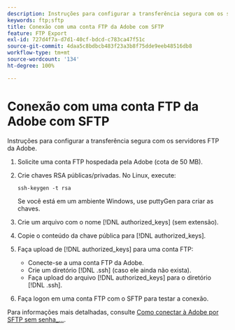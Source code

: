 ```yaml
---
description: Instruções para configurar a transferência segura com os servidores FTP da Adobe.
keywords: ftp;sftp
title: Conexão com uma conta FTP da Adobe com SFTP
feature: FTP Export
exl-id: 727d4f7a-d7d1-40cf-bdcd-c783ca47f51c
source-git-commit: 4daa5c8bdbcb483f23a3b8f75dde9eeb48516db8
workflow-type: tm+mt
source-wordcount: '134'
ht-degree: 100%

---
```


# Conexão com uma conta FTP da Adobe com SFTP

Instruções para configurar a transferência segura com os servidores FTP da Adobe.

1. Solicite uma conta FTP hospedada pela Adobe (cota de 50 MB).
1. Crie chaves RSA públicas/privadas. No Linux, execute:

   ```
   ssh-keygen -t rsa
   ```

   Se você está em um ambiente Windows, use puttyGen para criar as chaves.

1. Crie um arquivo com o nome [!DNL authorized_keys] (sem extensão).
1. Copie o conteúdo da chave pública para [!DNL authorized_keys].
1. Faça upload de [!DNL authorized_keys] para uma conta FTP:

   * Conecte-se a uma conta FTP da Adobe.
   * Crie um diretório [!DNL .ssh] (caso ele ainda não exista).
   * Faça upload do arquivo [!DNL authorized_keys] para o diretório [!DNL .ssh].

1. Faça logon em uma conta FTP com o SFTP para testar a conexão.

Para informações mais detalhadas, consulte [Como conectar à Adobe por SFTP sem senha_...](/help/export/ftp-and-sftp/c-sftp/ftp-sftp-cert-auth.md).
